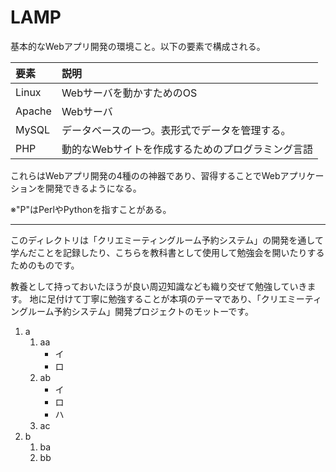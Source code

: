 # LAMP
基本的なWebアプリ開発の環境こと。以下の要素で構成される。

要素|説明
:--|:--
Linux|Webサーバを動かすためのOS
Apache|Webサーバ
MySQL|データベースの一つ。表形式でデータを管理する。
PHP|動的なWebサイトを作成するためのプログラミング言語

これらはWebアプリ開発の4種のの神器であり、習得することでWebアプリケーションを開発できるようになる。

※"P"はPerlやPythonを指すことがある。

---

このディレクトリは「クリエミーティングルーム予約システム」の開発を通して学んだことを記録したり、こちらを教科書として使用して勉強会を開いたりするためのものです。

教養として持っておいたほうが良い周辺知識なども織り交ぜて勉強していきます。
地に足付けて丁寧に勉強することが本項のテーマであり、「クリエミーティングルーム予約システム」開発プロジェクトのモットーです。

1. a
	1. aa
		- イ
		- ロ
	1. ab 
		- イ
		- ロ
		- ハ
	1. ac
1. b
	1. ba
	1. bb



